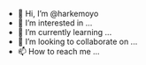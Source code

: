 - 👋 Hi, I’m @harkemoyo
- 👀 I’m interested in ...
- 🌱 I’m currently learning ...
- 💞️ I’m looking to collaborate on ...
- 📫 How to reach me ...

<!---
harkemoyo/harkemoyo is a ✨ special ✨ repository because its `README.md` (this file) appears on your GitHub profile.
You can click the Preview link to take a look at your changes.
--->
